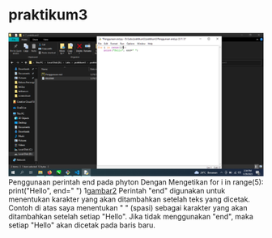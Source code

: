 # praktikum3
![gambar1](screenshoot/ss1.png)
Penggunaan perintah end pada phyton Dengan Mengetikan
for i in range(5):
    print("Hello", end=" ")
1[gambar2](screenshoot/ss2.png)
Perintah "end" digunakan untuk menentukan karakter yang akan ditambahkan setelah teks yang dicetak. Contoh di atas saya menentukan " " (spasi) sebagai karakter yang akan ditambahkan setelah setiap "Hello". Jika tidak menggunakan "end", maka setiap "Hello" akan dicetak pada baris baru.